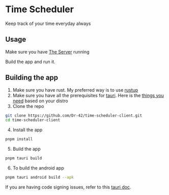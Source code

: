 # Time Scheduler

Keep track of your time everyday always

## Usage

Make sure you have [The Server](https://github.com/Dr-42/time-scheduler-server) running

Build the app and run it.

## Building the app

1. Make sure you have rust. My preferred way is to use [rustup](https://rustup.rs/)
2. Make sure you have all the prerequisites for [tauri](https://tauri.app/). Here is the [things you need](https://tauri.app/start/prerequisites/) based on your distro
3. Clone the repo

```sh
git clone https://github.com/Dr-42/time-scheduler-client.git
cd time-scheduler-client
```

4. Install the app

```sh
pnpm install
```

5. Build the app

```sh
pnpm tauri build
```

6. To build the android app

```sh
pnpm tauri android build --apk
```

If you are having code signing issues, refer to this [tauri doc](https://v2.tauri.app/distribute/sign/android/).
